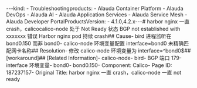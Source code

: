 ---kind:   - Troubleshootingproducts:    - Alauda Container Platform   - Alauda DevOps   - Alauda AI   - Alauda Application Services   - Alauda Service Mesh   - Alauda Developer PortalProductsVersion:   - 4.1.0,4.2.x---<!-- A type of document that involves encountering a fault, diag...it, performing root cause analysis, and providing solutions. --># harbor nginx 一直 crash，calicocalico-node 处于 Not Ready 状态 BGP not established with xxxxxxx 错误 Harbor nginx pod 持续 crash## Cause- bird 进程监听在 bond0.150 而非 bond0- calico-node 环境变量配置 interface=bond0 未精确匹配网卡名称## Resolution- 修改 calico-node 环境变量为 interface=^bond0$## [workaround]## [Related Information]- calico-node- bird- BGP 端口 179- interface 环境变量- bond0- bond0.150- Component: Calico- Page ID: 187237157- Original Title: harbor nginx 一直 crash，calico-node 一直 not ready